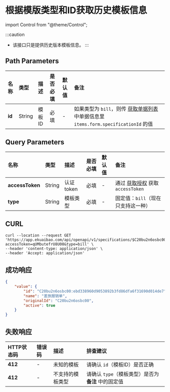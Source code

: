 # 根据模版类型和ID获取历史模板信息

import Control from "@theme/Control";

<Control
method="GET"
url="/api/openapi/v1/specifications/$`id`"
/>

:::caution
- 该接口只是提供历史版本模板信息。
:::

## Path Parameters

| 名称 | 类型 | 描述 | 是否必填 | 默认值 | 备注 |
| :--- | :--- | :--- | :--- |:--- | :--- |
| **id** | String | 模板ID | 必填 | - | 如果类型为 `bill`，则传 [获取单据列表](/docs/open-api/flows/get-forms-details-byStaff) 中单据信息里 `items.form.specificationId` 的值 |

## Query Parameters

| 名称 | 类型 | 描述 | 是否必填 | 默认值 | 备注 |
| :--- | :--- | :--- | :--- |:--- | :--- |
| **accessToken** | String  | 认证token	| 必填 | - | 通过 [获取授权](/docs/open-api/getting-started/auth) 获取 `accessToken` |
| **type**        | String  | 模板类型    | 必填 | - | 固定值：`bill`（现在只支持这一种）|

## CURL
```shell
curl --location --request GET 'https://app.ekuaibao.com/api/openapi/v1/specifications/$C20bu2n6osbc00:ebd338960d9053892b3fd86dfa6f31690d014de7?accessToken=qUMbutefrU8U00&type=bill' \
--header 'content-type: application/json' \
--header 'Accept: application/json'
```

## 成功响应
```json
{
    "value": {
        "id": "C20bu2n6osbc00:ebd338960d9053892b3fd86dfa6f31690d014de7",  //单据模板版本ID
        "name": "差旅报销单",                                              //单据模板名称
        "originalId": "C20bu2n6osbc00",                                   //单据模板ID
        "active": true                                                    //是否启用
    }
}
```

## 失败响应

| HTTP状态码 | 错误码 | 描述 | 排查建议 |
| :--- | :--- | :--- | :--- |
| **412** | - | 未知的模板 | 请确认 `id`（模板ID）是否正确 |
| **412** | - | 不支持的模板类型 | 请确认 `type`（模板类型）是否为 **备注** 中的固定值 |
